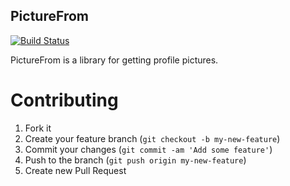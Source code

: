 PictureFrom
----------

[![Build Status](https://travis-ci.org/karreiro/picture_from.svg?branch=master)](https://travis-ci.org/karreiro/picture_from)

PictureFrom is a library for getting profile pictures.

Contributing
============

  1. Fork it
  2. Create your feature branch (`git checkout -b my-new-feature`)
  3. Commit your changes (`git commit -am 'Add some feature'`)
  4. Push to the branch (`git push origin my-new-feature`)
  5. Create new Pull Request
